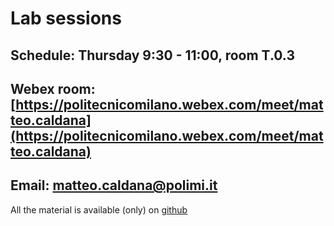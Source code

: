 # Lab sessions

## Schedule: Thursday 9:30 - 11:00, room T.0.3

## Webex room: [https://politecnicomilano.webex.com/meet/matteo.caldana](https://politecnicomilano.webex.com/meet/matteo.caldana)

## Email: [matteo.caldana@polimi.it](matteo.caldana@polimi.it)

All the material is available (only) on [github](https://github.com/HPC-Courses/AMSC-Labs/tree/main/Labs/2023-24)